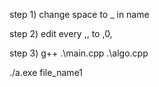 step 1) change space to \_ in name

step 2) edit every ,, to ,0,

step 3) g++ .\main.cpp .\algo.cpp

./a.exe file_name1
